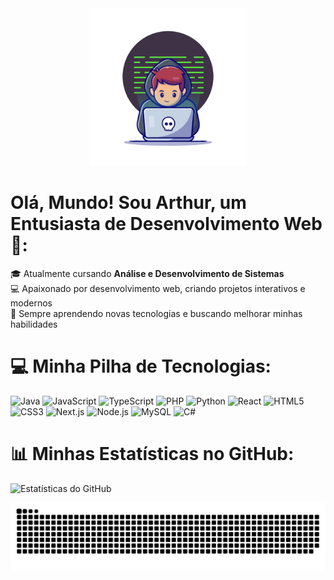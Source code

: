 <div style="text-align: center;">
  <img src="profile-banner.png" alt="Banner do Perfil" width="50%">
</div>

# Olá, Mundo! Sou Arthur, um Entusiasta de Desenvolvimento Web 👋:
🎓 Atualmente cursando **Análise e Desenvolvimento de Sistemas**  
💻 Apaixonado por desenvolvimento web, criando projetos interativos e modernos  
🌱 Sempre aprendendo novas tecnologias e buscando melhorar minhas habilidades  

# 💻 Minha Pilha de Tecnologias:
![Java](https://img.shields.io/badge/java-%23ED8B00.svg?style=for-the-badge&logo=openjdk&logoColor=white) 
![JavaScript](https://img.shields.io/badge/javascript-%23323330.svg?style=for-the-badge&logo=javascript&logoColor=%23F7DF1E) 
![TypeScript](https://img.shields.io/badge/typescript-%23007ACC.svg?style=for-the-badge&logo=typescript&logoColor=white) 
![PHP](https://img.shields.io/badge/php-%23777BB4.svg?style=for-the-badge&logo=php&logoColor=white) 
![Python](https://img.shields.io/badge/python-3670A0?style=for-the-badge&logo=python&logoColor=ffdd54) 
![React](https://img.shields.io/badge/react-%2320232a.svg?style=for-the-badge&logo=react&logoColor=%2361DAFB) 
![HTML5](https://img.shields.io/badge/html5-%23E34F26.svg?style=for-the-badge&logo=html5&logoColor=white) 
![CSS3](https://img.shields.io/badge/css3-%231572B6.svg?style=for-the-badge&logo=css3&logoColor=white) 
![Next.js](https://img.shields.io/badge/Next-black?style=for-the-badge&logo=next.js&logoColor=white) 
![Node.js](https://img.shields.io/badge/node.js-6DA55F?style=for-the-badge&logo=node.js&logoColor=white) 
![MySQL](https://img.shields.io/badge/mysql-4479A1.svg?style=for-the-badge&logo=mysql&logoColor=white) 
![C#](https://img.shields.io/badge/c%23-%23239120.svg?style=for-the-badge&logo=csharp&logoColor=white)

# 📊 Minhas Estatísticas no GitHub:
![Estatísticas do GitHub](https://github-readme-stats.vercel.app/api?username=znltto&show_icons=true&theme=radical)

<picture>
  <source media="(prefers-color-scheme: dark)" srcset="https://raw.githubusercontent.com/znltto/znltto/output/github-snake-dark.svg" />
  <source media="(prefers-color-scheme: light)" srcset="https://raw.githubusercontent.com/znltto/znltto/output/github-snake.svg" />
  <img alt="github-snake" src="https://raw.githubusercontent.com/znltto/znltto/output/github-snake.svg" />
</picture>
